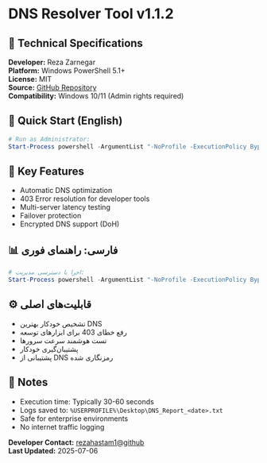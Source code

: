 # DNS Resolver Tool v1.1.2

## 📝 Technical Specifications
**Developer:** Reza Zarnegar  
**Platform:** Windows PowerShell 5.1+  
**License:** MIT  
**Source:** [GitHub Repository](https://github.com/rezahastam1/dns-check-for-403)  
**Compatibility:** Windows 10/11 (Admin rights required)

## 🚀 Quick Start (English)
```powershell
# Run as Administrator:
Start-Process powershell -ArgumentList "-NoProfile -ExecutionPolicy Bypass -Command `"irm 'https://raw.githubusercontent.com/rezahastam1/dns-check-for-403/main/dns-check-for-403.ps1' | iex`"" -Verb RunAs
```

## 🔧 Key Features
- Automatic DNS optimization
- 403 Error resolution for developer tools
- Multi-server latency testing
- Failover protection
- Encrypted DNS support (DoH)

## 📊 فارسی: راهنمای فوری
```powershell
# اجرا با دسترسی مدیریت:
Start-Process powershell -ArgumentList "-NoProfile -ExecutionPolicy Bypass -Command `"irm 'https://raw.githubusercontent.com/rezahastam1/dns-check-for-403/main/dns-check-for-403.ps1' | iex`"" -Verb RunAs
```

## ⚙️ قابلیت‌های اصلی
- تشخیص خودکار بهترین DNS
- رفع خطای 403 برای ابزارهای توسعه
- تست هوشمند سرعت سرورها
- پشتیبان‌گیری خودکار
- پشتیبانی از DNS رمزنگاری شده

## 📌 Notes
- Execution time: Typically 30-60 seconds
- Logs saved to: `%USERPROFILE%\Desktop\DNS_Report_<date>.txt`
- Safe for enterprise environments
- No internet traffic logging

**Developer Contact:** [rezahastam1@github](https://github.com/rezahastam1)  
**Last Updated:** 2025-07-06
